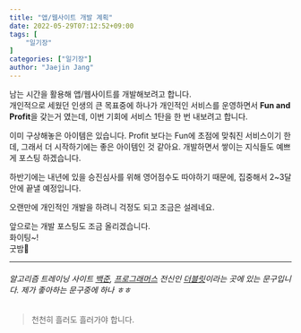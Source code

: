 ```yaml
---
title: "앱/웹사이트 개발 계획"
date: 2022-05-29T07:12:52+09:00
tags: [
	"일기장"
]
categories: ["일기장"]
author: "Jaejin Jang"
---
```


남는 시간을 활용해 앱/웹사이트를 개발해보려고 합니다.  
개인적으로 세웠던 인생의 큰 목표중에 하나가 개인적인 서비스를 운영하면서 **Fun and Profit**을 갖는거 였는데,
이번 기회에 서비스 1탄을 한 번 내보려고 합니다.

이미 구상해놓은 아이템은 있습니다. Profit 보다는 Fun에 초점에 맞춰진 서비스이기 한데, 그래서 더 시작하기에는 좋은 아이템인 것 같아요.
개발하면서 쌓이는 지식들도 예쁘게 포스팅 하겠습니다.

하반기에는 내년에 있을 승진심사를 위해 영어점수도 따야하기 때문에, 집중해서 2~3달안에 끝낼 예정입니다.

오랜만에 개인적인 개발을 하려니 걱정도 되고 조금은 설레네요.  

앞으로는 개발 포스팅도 조금 올리겠습니다.  
화이팅~!  
굿밤🌛️  

---
###### 알고리즘 트레이닝 사이트 [백준](https://www.acmicpc.net/), [프로그래머스](httphttps://programmers.co.kr/) 전신인 [더블릿](http://220.89.64.243/)이라는 곳에 있는 문구입니다. 제가 좋아하는 문구중에 하나 ㅎㅎ
>천천히 흘러도 흘러가야 합니다.